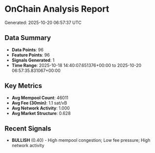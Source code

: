 # OnChain Analysis Report
Generated: 2025-10-20 06:57:37 UTC

## Data Summary
- **Data Points**: 96
- **Feature Points**: 96
- **Signals Generated**: 1
- **Time Range**: 2025-10-18 14:40:07.651376+00:00 to 2025-10-20 06:57:35.831067+00:00

## Key Metrics
- **Avg Mempool Count**: 46011
- **Avg Fee (30min)**: 1.1 sat/vB
- **Avg Network Activity**: 1.000
- **Avg Market Structure**: 0.628

## Recent Signals
- **BULLISH** (0.40) - High mempool congestion; Low fee pressure; High network activity

